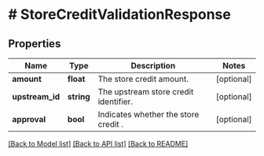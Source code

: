 # # StoreCreditValidationResponse

## Properties

Name | Type | Description | Notes
------------ | ------------- | ------------- | -------------
**amount** | **float** | The store credit amount. | [optional]
**upstream_id** | **string** | The upstream store credit identifier. | [optional]
**approval** | **bool** | Indicates whether the store credit . | [optional]

[[Back to Model list]](../../README.md#models) [[Back to API list]](../../README.md#endpoints) [[Back to README]](../../README.md)
